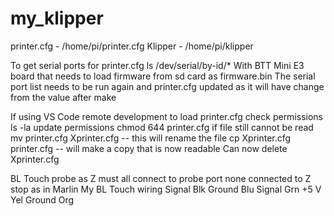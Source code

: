 # my_klipper
printer.cfg - /home/pi/printer.cfg
Klipper - /home/pi/klipper

To get serial ports for printer.cfg
  ls /dev/serial/by-id/*
With BTT Mini E3 board that needs to load firmware from sd card as firmware.bin
  The serial port list needs to be run again and printer.cfg updated as it will have change from the value after make

If using VS Code remote development to load printer.cfg
  check permissions
  ls -la
  update permissions
    chmod 644 printer.cfg
  if file still cannot be read
    mv printer.cfg Xprinter.cfg  -- this will rename the file
    cp Xprinter.cfg printer.cfg  -- will make a copy that is now readable Can now delete Xprinter.cfg
    
BL Touch probe as Z must all connect to probe port
  none connected to Z stop as in Marlin
  My BL Touch wiring
    Signal  Blk
    Ground  Blu
    Signal  Grn
    +5 V    Yel
    Ground  Org

